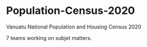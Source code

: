 # Population-Census-2020
Vanuatu National Population and Housing Census 2020

7 teams working on subjet matters.
